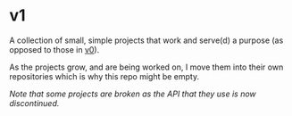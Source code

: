 # v1
A collection of small, simple projects that work and serve(d) a purpose (as opposed to those in [v0](https://github.com/LW2904/v0)).

As the projects grow, and are being worked on, I move them into their own repositories which is why this repo might be empty.

*Note that some projects are broken as the API that they use is now discontinued.*
